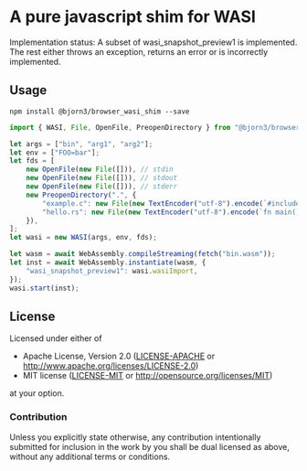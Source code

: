 # A pure javascript shim for WASI

Implementation status: A subset of wasi_snapshot_preview1 is implemented. The rest either throws an exception, returns an error or is incorrectly implemented.

## Usage

```
npm install @bjorn3/browser_wasi_shim --save
```

```javascript
import { WASI, File, OpenFile, PreopenDirectory } from "@bjorn3/browser_wasi_shim";

let args = ["bin", "arg1", "arg2"];
let env = ["FOO=bar"];
let fds = [
    new OpenFile(new File([])), // stdin
    new OpenFile(new File([])), // stdout
    new OpenFile(new File([])), // stderr
    new PreopenDirectory(".", {
        "example.c": new File(new TextEncoder("utf-8").encode(`#include "a"`)),
        "hello.rs": new File(new TextEncoder("utf-8").encode(`fn main() { println!("Hello World!"); }`)),
    }),
];
let wasi = new WASI(args, env, fds);

let wasm = await WebAssembly.compileStreaming(fetch("bin.wasm"));
let inst = await WebAssembly.instantiate(wasm, {
    "wasi_snapshot_preview1": wasi.wasiImport,
});
wasi.start(inst);
```

## License

Licensed under either of

  * Apache License, Version 2.0 ([LICENSE-APACHE](LICENSE-APACHE) or
    http://www.apache.org/licenses/LICENSE-2.0)
  * MIT license ([LICENSE-MIT](LICENSE-MIT) or
    http://opensource.org/licenses/MIT)

at your option.

### Contribution

Unless you explicitly state otherwise, any contribution intentionally submitted
for inclusion in the work by you shall be dual licensed as above, without any
additional terms or conditions.
